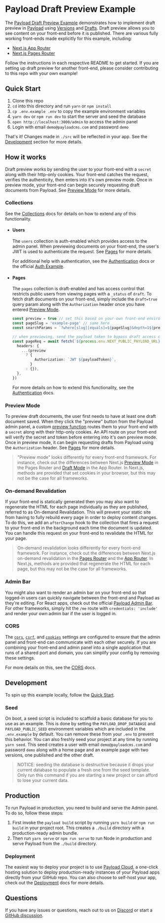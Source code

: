 # Payload Draft Preview Example

The [Payload Draft Preview Example](https://github.com/payloadcms/payload/tree/main/examples/draft-preview/payload) demonstrates how to implement draft preview in [Payload](https://github.com/payloadcms/payload) using [Versions](https://payloadcms.com/docs/versions/overview) and [Drafts](https://payloadcms.com/docs/versions/drafts). Draft preview allows you to see content on your front-end before it is published. There are various fully working front-ends made explicitly for this example, including:

- [Next.js App Router](../next-app)
- [Next.js Pages Router](../next-pages)

Follow the instructions in each respective README to get started. If you are setting up draft preview for another front-end, please consider contributing to this repo with your own example!

## Quick Start

1. Clone this repo
2. `cd` into this directory and run `yarn` or `npm install`
3. `cp .env.example .env` to copy the example environment variables
4. `yarn dev` or `npm run dev` to start the server and seed the database
5. `open http://localhost:3000/admin` to access the admin panel
6. Login with email `demo@payloadcms.com` and password `demo`

That's it! Changes made in `./src` will be reflected in your app. See the [Development](#development) section for more details.

## How it works

Draft preview works by sending the user to your front-end with a `secret` along with their http-only cookies. Your front-end catches the request, verifies the authenticity, then enters into it's own preview mode. Once in preview mode, your front-end can begin securely requesting draft documents from Payload. See [Preview Mode](#preview-mode) for more details.

### Collections

See the [Collections](https://payloadcms.com/docs/configuration/collections) docs for details on how to extend any of this functionality.

- #### Users

  The `users` collection is auth-enabled which provides access to the admin panel. When previewing documents on your front-end, the user's JWT is used to authenticate the request. See [Pages](#pages) for more details.

  For additional help with authentication, see the [Authentication](https://payloadcms.com/docs/authentication/overview#authentication-overview) docs or the official [Auth Example](https://github.com/payloadcms/payload/tree/main/examples/auth).

- #### Pages

  The `pages` collection is draft-enabled and has access control that restricts public users from viewing pages with a `_status` of `draft`. To fetch draft documents on your front-end, simply include the `draft=true` query param along with the `Authorization` header once you have entered [Preview Mode](#preview-mode).

  ```ts
  const preview = true // set this based on your own front-end environment (see `Preview Mode` below)
  const pageSlug = 'example-page' // same here
  const searchParams = `?where[slug][equals]=${pageSlug}&depth=1${preview ? `&draft=true` : ''}`

  // when previewing, send the payload token to bypass draft access control
  const pageReq = await fetch(`${process.env.NEXT_PUBLIC_PAYLOAD_URL}/api/pages${searchParams}`, {
    headers: {
      ...(preview
        ? {
            Authorization: `JWT ${payloadToken}`,
          }
        : {}),
    },
  })
  ```

  For more details on how to extend this functionality, see the [Authentication](https://payloadcms.com/docs/authentication) docs.

### Preview Mode

To preview draft documents, the user first needs to have at least one draft document saved. When they click the "preview" button from the Payload admin panel, a custom [preview function](https://payloadcms.com/docs/configuration/collections#preview) routes them to your front-end with a `secret` along with their http-only cookies. An API route on your front-end will verify the secret and token before entering into it's own preview mode. Once in preview mode, it can begin requesting drafts from Payload using the `Authorization` header. See [Pages](#pages) for more details.

> "Preview mode" looks differently for every front-end framework. For instance, check out the differences between Next.js [Preview Mode](https://nextjs.org/docs/pages/building-your-application/configuring/preview-mode) in the Pages Router and [Draft Mode](https://nextjs.org/docs/pages/building-your-application/configuring/draft-mode) in the App Router. In Next.js, methods are provided that set cookies in your browser, but this may not be the case for all frameworks.

### On-demand Revalidation

If your front-end is statically generated then you may also want to regenerate the HTML for each page individually as they are published, referred to as On-demand Revalidation. This will prevent your static site from having to fully rebuild every page in order to deploy content changes. To do this, we add an `afterChange` hook to the collection that fires a request to your front-end in the background each time the document is updated. You can handle this request on your front-end to revalidate the HTML for your page.

> On-demand revalidation looks differently for every front-end framework. For instance, check out the differences between Next.js on-demand revalidation in the [Pages Router](https://nextjs.org/docs/pages/building-your-application/data-fetching/incremental-static-regeneration) and the [App Router](https://nextjs.org/docs/app/building-your-application/data-fetching/revalidating#on-demand-revalidation). In Next.js, methods are provided that regenerate the HTML for each page, but this may not be the case for all frameworks.

### Admin Bar

You might also want to render an admin bar on your front-end so that logged-in users can quickly navigate between the front-end and Payload as they're editing. For React apps, check out the official [Payload Admin Bar](https://github.com/payloadcms/payload-admin-bar). For other frameworks, simply hit the `/me` route with `credentials: 'include'` and render your own admin bar if the user is logged in.

### CORS

The [`cors`](https://payloadcms.com/docs/production/preventing-abuse#cross-origin-resource-sharing-cors), [`csrf`](https://payloadcms.com/docs/production/preventing-abuse#cross-site-request-forgery-csrf), and [`cookies`](https://payloadcms.com/docs/authentication/overview#options) settings are configured to ensure that the admin panel and front-end can communicate with each other securely. If you are combining your front-end and admin panel into a single application that runs of a shared port and domain, you can simplify your config by removing these settings.

For more details on this, see the [CORS](https://payloadcms.com/docs/production/preventing-abuse#cross-origin-resource-sharing-cors) docs.

## Development

To spin up this example locally, follow the [Quick Start](#quick-start).

### Seed

On boot, a seed script is included to scaffold a basic database for you to use as an example. This is done by setting the `PAYLOAD_DROP_DATABASE` and `PAYLOAD_PUBLIC_SEED` environment variables which are included in the `.env.example` by default. You can remove these from your `.env` to prevent this behavior. You can also freshly seed your project at any time by running `yarn seed`. This seed creates a user with email `demo@payloadcms.com` and password `demo` along with a home page and an example page with two versions, one published and the other draft.

> NOTICE: seeding the database is destructive because it drops your current database to populate a fresh one from the seed template. Only run this command if you are starting a new project or can afford to lose your current data.

## Production

To run Payload in production, you need to build and serve the Admin panel. To do so, follow these steps:

1. First invoke the `payload build` script by running `yarn build` or `npm run build` in your project root. This creates a `./build` directory with a production-ready admin bundle.
1. Then run `yarn serve` or `npm run serve` to run Node in production and serve Payload from the `./build` directory.

### Deployment

The easiest way to deploy your project is to use [Payload Cloud](https://payloadcms.com/new/import), a one-click hosting solution to deploy production-ready instances of your Payload apps directly from your GitHub repo. You can also choose to self-host your app, check out the [Deployment](https://payloadcms.com/docs/production/deployment) docs for more details.

## Questions

If you have any issues or questions, reach out to us on [Discord](https://discord.com/invite/payload) or start a [GitHub discussion](https://github.com/payloadcms/payload/discussions).
